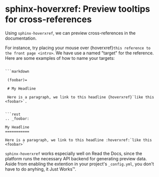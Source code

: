 # sphinx-hoverxref: Preview tooltips for cross-references

Using `sphinx-hoverxref`, we can preview cross-references in the documentation.

For instance, try placing your mouse over {hoverxref}`this reference to the front page <intro>`.
We have use a named "target" for the reference. Here are some examples of how to name your targets:

```{tab} MyST (Markdown)

```markdown

 (foobar)=
 
 # My Headline
 
 Here is a paragraph, we link to this headline {hoverxref}`like this <foobar>`.
```

```{tab} reStructuredText

```rest
.. _foobar:

My Headline
===========

Here is a paragraph, we link to this headline :hoverxref:`like this <foobar>`
```

`sphinx-hoverxref` works especially well on Read the Docs, since the platform runs the necessary API backend for generating preview data.
Aside from enabling the extention in your project's `_config.yml`, you don't have to do anyhing, it Just Works™️. 
